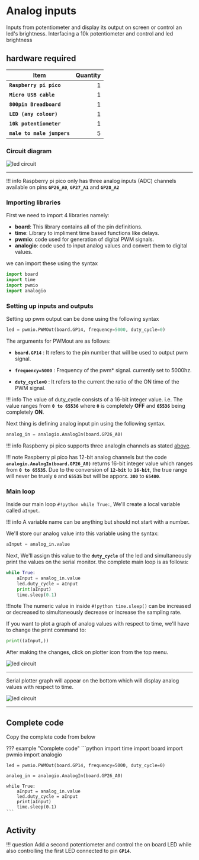 # Analog inputs

Inputs from potentiometer and display its output on screen or control an led's brightness.
Interfacing a 10k potentiometer and control and led brightness 

## hardware required

| Item                              | Quantity                          |
| --------------------------------- | --------------------------------: |
| **`Raspberry pi pico`**           |  1                                |
| **`Micro USB cable`**             |  1                                |
| **`800pin Breadboard`**           |  1                                |
| **`LED (any colour)`**            |  1                                |
| **`10k potentiometer`**           |  1                                |
| **`male to male jumpers`**        |  5                                |

### Circuit diagram

![led circuit](projects/5-1analoginputs.png)
<hr/>

!!! info
    Raspberry pi pico only has three analog inputs (ADC) channels available on pins **`GP26_A0`**, **`GP27_A1`** and **`GP28_A2`**


### Importing libraries

First we need to import 4 libraries namely:

* **board**: This library contains all of the pin definitions.
* **time**: Library to impliment time based functions like delays.
* **pwmio**: code used for generation of digital PWM signals.
* **analogio**: code used to input analog values and convert them to digital values.

we can import these using the syntax

``` python
import board
import time
import pwmio
import analogio
```

### Setting up inputs and outputs

Setting up pwm output can be done using the following syntax

``` python
led = pwmio.PWMOut(board.GP14, frequency=5000, duty_cycle=0)
```

The arguments for PWMout are as follows:

* **`board.GP14`** : It refers to the pin number that will be used to output pwm signal.

* **`frequency=5000`** : Frequency of the pwm* signal. currently set to 5000hz.

* **`duty_cycle=0`** : It refers to the current the ratio of the ON time of the PWM signal.

!!! info
    The value of duty_cycle consists of a 16-bit integer value. i.e. The value ranges from **`0 to 65536`** where **`0`** is completely **OFF** and **`65536`** being completely **ON**.


Next thing is defining analog input pin using the following syntax.

```python
analog_in = analogio.AnalogIn(board.GP26_A0)
```

!!! info 
    Raspberry pi pico supports three analogIn channels as stated [above](#circuit-diagram).

!!! note
    Raspberry pi pico has 12-bit analog channels but the code **`analogio.AnalogIn(board.GP26_A0)`** returns 16-bit integer value which ranges from **`0 to 65535`**. Due to the conversion of **`12-bit`** to **`16-bit`**, the true range will never be truely **`0`** and **`65535`** but will be apporx. **`300`** to **`65400`**.

### Main loop

Inside our main loop `#!python while True:`, We'll create a local variable called `aInput`. 

!!! info 
    A variable name can be anything but should not start with a number.

We'll store our analog value into this variable using the syntax:

```python
aInput = analog_in.value
```

Next, We'll assign this value to the **`duty_cycle`** of the led and simultaneously print the values on the serial monitor. the complete main loop is as follows:

```python
while True:
    aInput = analog_in.value
    led.duty_cycle = aInput
    print(aInput)
    time.sleep(0.1)
```

!!!note
    The numeric value in inside `#!python time.sleep()` can be increased or decreased to simultaneously decrease or increase the sampling rate.

If you want to plot a graph of analog values with respect to time, we'll have to change the print command to:

```python
print((aInput,))
```

After making the changes, click on plotter icon from the top menu.

![led circuit](projects/5-2analoginputs.png)
<hr/>


Serial plotter graph will appear on the bottom which will display analog values with respect to time.

![led circuit](projects/5-3analoginputs.png)
<hr/>

## Complete code

Copy the complete code from below

??? example "Complete code"
    ```python
    import time
    import board
    import pwmio
    import analogio

    led = pwmio.PWMOut(board.GP14, frequency=5000, duty_cycle=0)

    analog_in = analogio.AnalogIn(board.GP26_A0)

    while True:
        aInput = analog_in.value
        led.duty_cycle = aInput
        print(aInput)
        time.sleep(0.1)
    ```


## Activity

!!! question
    Add a second potentiometer and control the on board LED while also controlling the first LED connected to pin **`GP14`**.